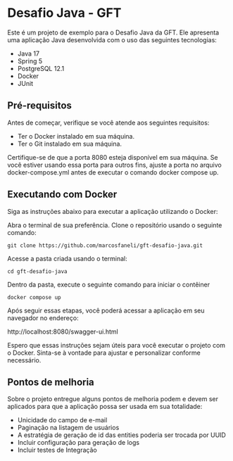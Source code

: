 # Desafio Java - GFT

Este é um projeto de exemplo para o Desafio Java da GFT. Ele apresenta uma aplicação Java desenvolvida com o uso das seguintes tecnologias:

- Java 17
- Spring 5
- PostgreSQL 12.1
- Docker
- JUnit

## Pré-requisitos

Antes de começar, verifique se você atende aos seguintes requisitos:

- Ter o Docker instalado em sua máquina.
- Ter o Git instalado em sua máquina.

Certifique-se de que a porta 8080 esteja disponível em sua máquina. Se você estiver usando essa porta para outros fins, ajuste a porta no arquivo docker-compose.yml antes de executar o comando docker compose up.

## Executando com Docker

Siga as instruções abaixo para executar a aplicação utilizando o Docker:

Abra o terminal de sua preferência.
Clone o repositório usando o seguinte comando:

`git clone https://github.com/marcosfaneli/gft-desafio-java.git`

Acesse a pasta criada usando o terminal:

`cd gft-desafio-java`

Dentro da pasta, execute o seguinte comando para iniciar o contêiner

`docker compose up`

Após seguir essas etapas, você poderá acessar a aplicação em seu navegador no endereço:

http://localhost:8080/swagger-ui.html

Espero que essas instruções sejam úteis para você executar o projeto com o Docker. Sinta-se à vontade para ajustar e personalizar conforme necessário.

## Pontos de melhoria

Sobre o projeto entregue alguns pontos de melhoria podem e devem ser aplicados para que a aplicação possa ser usada em sua totalidade:

- Unicidade do campo de e-mail
- Paginação na listagem de usuários
- A estratégia de geração de id das entities poderia ser trocada por UUID
- Incluir configuração para geração de logs
- Incluir testes de Integração
